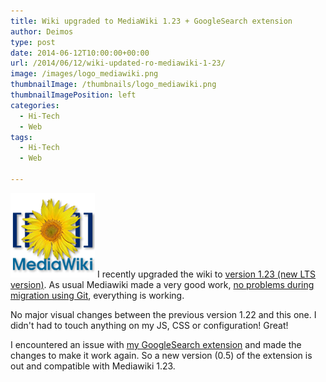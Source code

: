 ```yaml
---
title: Wiki upgraded to MediaWiki 1.23 + GoogleSearch extension
author: Deimos
type: post
date: 2014-06-12T10:00:00+00:00
url: /2014/06/12/wiki-updated-ro-mediawiki-1-23/
image: /images/logo_mediawiki.png
thumbnailImage: /thumbnails/logo_mediawiki.png
thumbnailImagePosition: left
categories:
  - Hi-Tech
  - Web
tags:
  - Hi-Tech
  - Web

---
```

![MediaWiki_logo](/images/logo_mediawiki.png)
I recently upgraded the wiki to [version 1.23 (new LTS version)](https://git.wikimedia.org/blob/mediawiki%2Fcore.git/1.23.0/RELEASE-NOTES-1.23). As usual Mediawiki made a very good work, [no problems during migration using Git](https://wiki.deimos.fr/MediaWiki:Installation_et_configuration#Upgrade), everything is working.

No major visual changes between the previous version 1.22 and this one. I didn't had to touch anything on my JS, CSS or configuration! Great!

I encountered an issue with [my GoogleSearch extension](https://www.mediawiki.org/wiki/Extension:GoogleSearch) and made the changes to make it work again. So a new version (0.5) of the extension is out and compatible with Mediawiki 1.23.